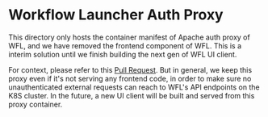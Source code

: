 # Workflow Launcher Auth Proxy

This directory only hosts the container manifest of 
Apache auth proxy of WFL, and we have removed the
frontend component of WFL. This is a interim solution
until we finish building the next gen of WFL UI client.

For context, please refer to
this [Pull Request](https://github.com/broadinstitute/wfl/pull/499).
But in general, we keep this proxy even if it's not serving any
frontend code, in order to make sure no unauthenticated
external requests can reach to WFL's API endpoints on the K8S cluster.
In the future, a new UI client will be built and served from this proxy
container.
